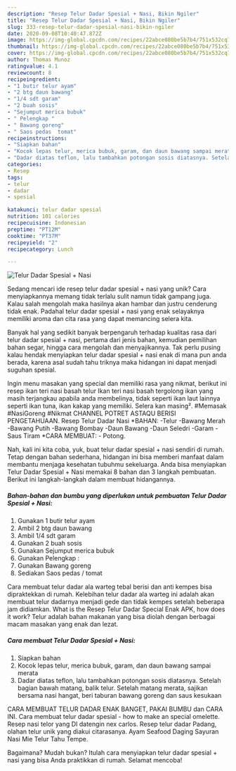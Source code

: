 ```yaml
---
description: "Resep Telur Dadar Spesial + Nasi, Bikin Ngiler"
title: "Resep Telur Dadar Spesial + Nasi, Bikin Ngiler"
slug: 333-resep-telur-dadar-spesial-nasi-bikin-ngiler
date: 2020-09-08T10:40:47.872Z
image: https://img-global.cpcdn.com/recipes/22abce080be5b7b4/751x532cq70/telur-dadar-spesial-nasi-foto-resep-utama.jpg
thumbnail: https://img-global.cpcdn.com/recipes/22abce080be5b7b4/751x532cq70/telur-dadar-spesial-nasi-foto-resep-utama.jpg
cover: https://img-global.cpcdn.com/recipes/22abce080be5b7b4/751x532cq70/telur-dadar-spesial-nasi-foto-resep-utama.jpg
author: Thomas Munoz
ratingvalue: 4.1
reviewcount: 8
recipeingredient:
- "1 butir telur ayam"
- "2 btg daun bawang"
- "1/4 sdt garam"
- "2 buah sosis"
- "Sejumput merica bubuk"
- " Pelengkap "
- " Bawang goreng"
- " Saos pedas  tomat"
recipeinstructions:
- "Siapkan bahan"
- "Kocok lepas telur, merica bubuk, garam, dan daun bawang sampai merata"
- "Dadar diatas teflon, lalu tambahkan potongan sosis diatasnya. Setelah bagian bawah matang, balik telur. Setelah matang merata, sajikan bersama nasi hangat, beri taburan bawang goreng dan saus kesukaan"
categories:
- Resep
tags:
- telur
- dadar
- spesial

katakunci: telur dadar spesial 
nutrition: 101 calories
recipecuisine: Indonesian
preptime: "PT12M"
cooktime: "PT37M"
recipeyield: "2"
recipecategory: Lunch

---
```



![Telur Dadar Spesial + Nasi](https://img-global.cpcdn.com/recipes/22abce080be5b7b4/751x532cq70/telur-dadar-spesial-nasi-foto-resep-utama.jpg)

Sedang mencari ide resep telur dadar spesial + nasi yang unik? Cara menyiapkannya memang tidak terlalu sulit namun tidak gampang juga. Kalau salah mengolah maka hasilnya akan hambar dan justru cenderung tidak enak. Padahal telur dadar spesial + nasi yang enak selayaknya memiliki aroma dan cita rasa yang dapat memancing selera kita.

Banyak hal yang sedikit banyak berpengaruh terhadap kualitas rasa dari telur dadar spesial + nasi, pertama dari jenis bahan, kemudian pemilihan bahan segar, hingga cara mengolah dan menyajikannya. Tak perlu pusing kalau hendak menyiapkan telur dadar spesial + nasi enak di mana pun anda berada, karena asal sudah tahu triknya maka hidangan ini dapat menjadi suguhan spesial.

Ingin menu masakan yang special dan memiliki rasa yang nikmat, berikut ini resep ikan teri nasi basah telur Ikan teri nasi basah tergolong ikan yang masih terjangkau apabila anda membelinya, tidak seperti ikan laut lainnya seperti ikan tuna, ikan kakap yang memiliki. Selera kan masing². #Memasak #NasiGoreng #Nikmat CHANNEL POTRET ASTAQU BERISI PENGETAHUAAN. Resep Telur Dadar Nasi *BAHAN: -Telur -Bawang Merah -Bawang Putih -Bawang Bombay -Daun Bawang -Daun Seledri -Garam -Saus Tiram *CARA MEMBUAT: - Potong.


Nah, kali ini kita coba, yuk, buat telur dadar spesial + nasi sendiri di rumah. Tetap dengan bahan sederhana, hidangan ini bisa memberi manfaat dalam membantu menjaga kesehatan tubuhmu sekeluarga. Anda bisa menyiapkan Telur Dadar Spesial + Nasi memakai 8 bahan dan 3 langkah pembuatan. Berikut ini langkah-langkah dalam membuat hidangannya.

<!--inarticleads1-->

##### Bahan-bahan dan bumbu yang diperlukan untuk pembuatan Telur Dadar Spesial + Nasi:

1. Gunakan 1 butir telur ayam
1. Ambil 2 btg daun bawang
1. Ambil 1/4 sdt garam
1. Gunakan 2 buah sosis
1. Gunakan Sejumput merica bubuk
1. Gunakan  Pelengkap :
1. Gunakan  Bawang goreng
1. Sediakan  Saos pedas / tomat


Cara membuat telur dadar ala warteg tebal berisi dan anti kempes bisa dipraktekkan di rumah. Kelebihan telur dadar ala warteg ini adalah akan membuat telur dadarnya menjadi gede dan tidak kempes setelah beberapa jam didiamkan. What is the Resep Telur Dadar Special Enak APK, how does it work? Telur adalah bahan makanan yang bisa diolah dengan berbagai macam masakan yang enak dan lezat. 

<!--inarticleads2-->

##### Cara membuat Telur Dadar Spesial + Nasi:

1. Siapkan bahan
1. Kocok lepas telur, merica bubuk, garam, dan daun bawang sampai merata
1. Dadar diatas teflon, lalu tambahkan potongan sosis diatasnya. Setelah bagian bawah matang, balik telur. Setelah matang merata, sajikan bersama nasi hangat, beri taburan bawang goreng dan saus kesukaan


CARA MEMBUAT TELUR DADAR ENAK BANGET, PAKAI BUMBU dan CARA INI. Cara membuat telur dadar spesial - how to make an special omelette. Resep nasi telor yang DI datengin nex carlos. Resep telur dadar Padang, olahan telur unik yang diakui citarasanya. Ayam Seafood Daging Sayuran Nasi Mie Telur Tahu Tempe. 

Bagaimana? Mudah bukan? Itulah cara menyiapkan telur dadar spesial + nasi yang bisa Anda praktikkan di rumah. Selamat mencoba!
